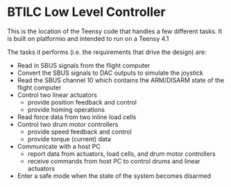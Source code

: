 # BTILC Low Level Controller
This is the location of the Teensy code that handles a few different tasks.  It is built on platformio and intended to run on a Teensy 4.1

The tasks it performs (i.e. the requirements that drive the design) are:
- Read in SBUS signals from the flight computer
- Convert the SBUS signals to DAC outputs to simulate the joystick
- Read the SBUS channel 10 which contains the ARM/DISARM state of the flight computer
- Control two linear actuators
  - provide position feedback and control
  - provide homing operations
- Read force data from two inline load cells
- Control two drum motor controllers
  - provide speed feedback and control
  - provide torque (current) data 
- Communicate with a host PC
  - report data from actuators, load cells, and drum motor controllers
  - receive commands from host PC to control drums and linear actuators
- Enter a safe mode when the state of the system becomes disarmed